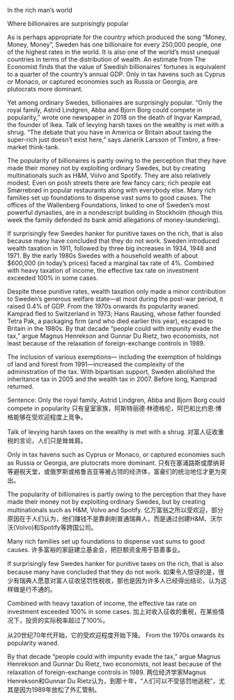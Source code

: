 In the rich man’s world

Where billionaires are surprisingly popular

As is perhaps appropriate for the country which produced the song “Money, Money, Money”, Sweden has one billionaire for every 250,000 people, one of the highest rates in the world. It is also one of the world’s most unequal countries in terms of the distribution of wealth. An estimate from The Economist finds that the value of Swedish billionaires’ fortunes is equivalent to a quarter of the country’s annual GDP. Only in tax havens such as Cyprus or Monaco, or captured economies such as Russia or Georgia, are plutocrats more dominant.

Yet among ordinary Swedes, billionaires are surprisingly popular. “Only the royal family, Astrid Lindgren, Abba and Bjorn Borg could compete in popularity,” wrote one newspaper in 2018 on the death of Ingvar Kamprad, the founder of Ikea. Talk of levying harsh taxes on the wealthy is met with a shrug. “The debate that you have in America or Britain about taxing the super-rich just doesn’t exist here,” says Janerik Larsson of Timbro, a free-market think-tank.

The popularity of billionaires is partly owing to the perception that they have made their money not by exploiting ordinary Swedes, but by creating multinationals such as H&M, Volvo and Spotify. They are also relatively modest. Even on posh streets there are few fancy cars; rich people eat Smørrebrød in popular restaurants along with everybody else. Many rich families set up foundations to dispense vast sums to good causes. The offices of the Wallenberg Foundations, linked to one of Sweden’s most powerful dynasties, are in a nondescript building in Stockholm (though this week the family defended its bank amid allegations of money-laundering).

If surprisingly few Swedes hanker for punitive taxes on the rich, that is also because many have concluded that they do not work. Sweden introduced wealth taxation in 1911, followed by three big increases in 1934, 1948 and 1971. By the early 1980s Swedes with a household wealth of about $600,000 (in today’s prices) faced a marginal tax rate of 4%. Combined with heavy taxation of income, the effective tax rate on investment exceeded 100% in some cases.

Despite these punitive rates, wealth taxation only made a minor contribution to Sweden’s generous welfare state—at most during the post-war period, it raised 0.4% of GDP. From the 1970s onwards its popularity waned. Kamprad fled to Switzerland in 1973; Hans Rausing, whose father founded Tetra Pak, a packaging firm (and who died earlier this year), escaped to Britain in the 1980s. By that decade “people could with impunity evade the tax,” argue Magnus Henrekson and Gunnar Du Rietz, two economists, not least because of the relaxation of foreign-exchange controls in 1989.

The inclusion of various exemptions— including the exemption of holdings of land and forest from 1991—increased the complexity of the administration of the tax. With bipartisan support, Sweden abolished the inheritance tax in 2005 and the wealth tax in 2007. Before long, Kamprad returned.

Sentence:
Only the royal family, Astrid Lindgren, Abba and Bjorn Borg could compete in popularity
只有皇室家族，阿斯特丽德·林德格伦，阿巴和比约恩·博格能够在受欢迎程度上竞争。

Talk of levying harsh taxes on the wealthy is met with a shrug.
对富人征收重税的言论，人们只是耸耸肩。

Only in tax havens such as Cyprus or Monaco, or captured economies such as Russia or Georgia, are plutocrats more dominant.
只有在塞浦路斯或摩纳哥等避税天堂，或俄罗斯或格鲁吉亚等被占领的经济体，富豪们的统治地位才更为突出。

The popularity of billionaires is partly owing to the perception that they have made their money not by exploiting ordinary Swedes, but by creating multinationals such as H&M, Volvo and Spotify.
亿万富翁之所以受欢迎，部分原因在于人们认为，他们赚钱不是靠剥削普通瑞典人，而是通过创建H&M、沃尔沃(Volvo)和Spotify等跨国公司。

Many rich families set up foundations to dispense vast sums to good causes.
许多富裕的家庭建立基金会，把巨额资金用于慈善事业。

If surprisingly few Swedes hanker for punitive taxes on the rich, that is also because many have concluded that they do not work.
如果令人惊讶的是，很少有瑞典人愿意对富人征收惩罚性税收，那也是因为许多人已经得出结论，认为这样做是行不通的。

Combined with heavy taxation of income, the effective tax rate on investment exceeded 100% in some cases.
加上对收入征收的重税，在某些情况下，投资的实际税率超过了100%。

从20世纪70年代开始，它的受欢迎程度开始下降。
From the 1970s onwards its popularity waned.

By that decade “people could with impunity evade the tax,” argue Magnus Henrekson and Gunnar Du Rietz, two economists, not least because of the relaxation of foreign-exchange controls in 1989.
两位经济学家Magnus Henrekson和Gunnar Du Rietz认为，到那十年，“人们可以不受惩罚地逃税”，尤其是因为1989年放松了外汇管制。